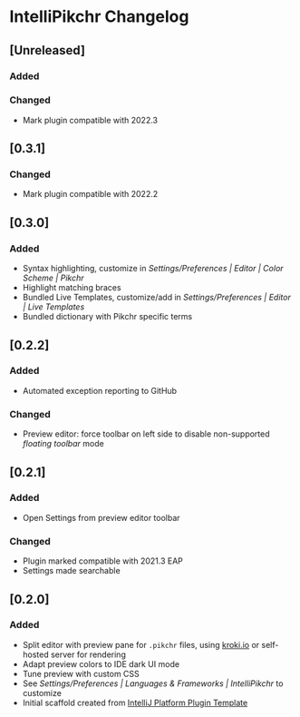 <!-- Keep a Changelog guide -> https://keepachangelog.com -->

# IntelliPikchr Changelog

## [Unreleased]
                 
### Added

### Changed
- Mark plugin compatible with 2022.3

## [0.3.1]
### Changed
- Mark plugin compatible with 2022.2

## [0.3.0]
### Added
- Syntax highlighting, customize in _Settings/Preferences \| Editor \| Color Scheme \| Pikchr_
- Highlight matching braces
- Bundled Live Templates, customize/add in _Settings/Preferences \| Editor \| Live Templates_
- Bundled dictionary with Pikchr specific terms

## [0.2.2]
### Added
- Automated exception reporting to GitHub

### Changed
- Preview editor: force toolbar on left side to disable non-supported _floating toolbar_ mode

## [0.2.1]
### Added
- Open Settings from preview editor toolbar
       

### Changed
- Plugin marked compatible with 2021.3 EAP
- Settings made searchable

## [0.2.0]
### Added
- Split editor with preview pane for `.pikchr` files, using [kroki.io](https://kroki.io) or self-hosted server for rendering
- Adapt preview colors to IDE dark UI mode
- Tune preview with custom CSS
- See _Settings/Preferences \| Languages & Frameworks \| IntelliPikchr_ to customize
- Initial scaffold created from [IntelliJ Platform Plugin Template](https://github.com/JetBrains/intellij-platform-plugin-template)